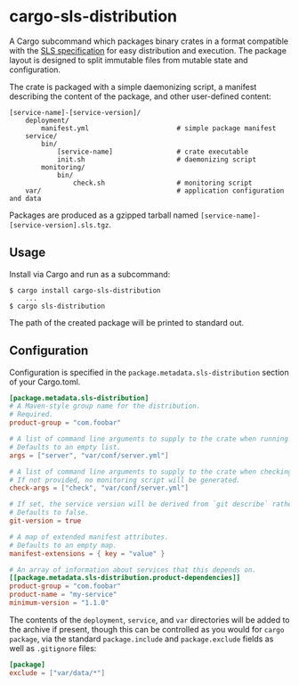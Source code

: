 # cargo-sls-distribution

A Cargo subcommand which packages binary crates in a format compatible with the [SLS specification][SLS] for easy
distribution and execution. The package layout is designed to split immutable files from mutable state and
configuration.

The crate is packaged with a simple daemonizing script, a manifest describing the content of the package, and other
user-defined content:

```
[service-name]-[service-version]/
    deployment/
        manifest.yml                      # simple package manifest
    service/
        bin/
            [service-name]                # crate executable
            init.sh                       # daemonizing script
        monitoring/
            bin/
                check.sh                  # monitoring script
    var/                                  # application configuration and data
```

Packages are produced as a gzipped tarball named `[service-name]-[service-version].sls.tgz`.

[SLS]: https://github.com/palantir/sls-spec

## Usage

Install via Cargo and run as a subcommand:

```
$ cargo install cargo-sls-distribution
    ...
$ cargo sls-distribution
```

The path of the created package will be printed to standard out.

## Configuration

Configuration is specified in the `package.metadata.sls-distribution` section of your Cargo.toml.

```toml
[package.metadata.sls-distribution]
# A Maven-style group name for the distribution.
# Required.
product-group = "com.foobar"

# A list of command line arguments to supply to the crate when running it.
# Defaults to an empty list.
args = ["server", "var/conf/server.yml"]

# A list of command line arguments to supply to the crate when checking its status.
# If not provided, no monitoring script will be generated.
check-args = ["check", "var/conf/server.yml"]

# If set, the service version will be derived from `git describe` rather than the Cargo package version.
# Defaults to false.
git-version = true

# A map of extended manifest attributes.
# Defaults to an empty map.
manifest-extensions = { key = "value" }

# An array of information about services that this depends on.
[[package.metadata.sls-distribution.product-dependencies]]
product-group = "com.foobar"
product-name = "my-service"
minimum-version = "1.1.0"
```

The contents of the `deployment`, `service`, and `var` directories will be added to the archive if present, though this
can be controlled as you would for `cargo package`, via the standard `package.include` and `package.exclude` fields as
well as `.gitignore` files:

```toml
[package]
exclude = ["var/data/*"]
```

